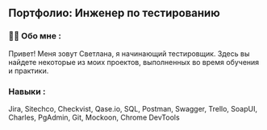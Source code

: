 ## Портфолио: Инженер по тестированию

### :woman_technologist: Обо мне :
Привет! Меня зовут Светлана, я начинающий тестировщик. Здесь вы найдете некоторые из моих проектов, выполненных во время обучения и практики.

### Навыки :
Jira, Sitechco, Checkvist, Qase.io, SQL, Postman, Swagger, Trello,
SoapUI,  Charles, PgAdmin, Git, Mockoon, Chrome DevTools



